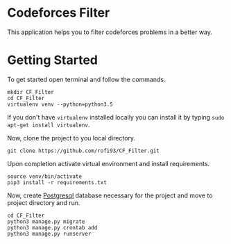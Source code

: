 # Codeforces Filter

This application helps you to filter codeforces problems in a better way.

# Getting Started

To get started open terminal and follow the commands.

    mkdir CF_Filter
    cd CF_Filter
    virtualenv venv --python=python3.5
    
If you don't have `virtualenv` installed locally you can install it by typing `sudo apt-get install virtualenv`.

Now, clone the project to you local directory.

    git clone https://github.com/rofi93/CF_Filter.git

Upon completion activate virtual environment and install requirements.

    source venv/bin/activate
    pip3 install -r requirements.txt
    
Now, create [Postgresql](https://www.digitalocean.com/community/tutorials/how-to-use-postgresql-with-your-django-application-on-ubuntu-16-04) 
database necessary for the project and move to project directory and run.

    cd CF_Filter
    python3 manage.py migrate
    python3 manage.py crontab add
    python3 manage.py runserver
    
